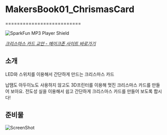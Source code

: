 # MakersBook01_ChrismasCard
==========================

![SparkFun MP3 Player Shield](https://raw.githubusercontent.com/makezonefablab/MakersBook01_ChristmasCard/master/img/card01.jpg)  

[*크리스마스 카드 교안 - 메이크존 사이트 바로가기*](http://makezone.co.kr/blog/2014/08/22/01christmascard/)

소개
--------------
LED와 스위치를 이용해서 간단하게 만드는 크리스마스 카드

납땜도 아두이노도 사용하지 않고도 3D프린터를 이용해 멋진 크리스마스 카드를 만들어 보아요. 전도성 실을 이용해서 쉽고 간단하게 크리스마스 카드를 만들어 보도록 합시다!


준비물
--------------
![ScreenShot](https://raw.githubusercontent.com/makezonefablab/MakersBook01_ChristmasCard/master/img/card02.png)

